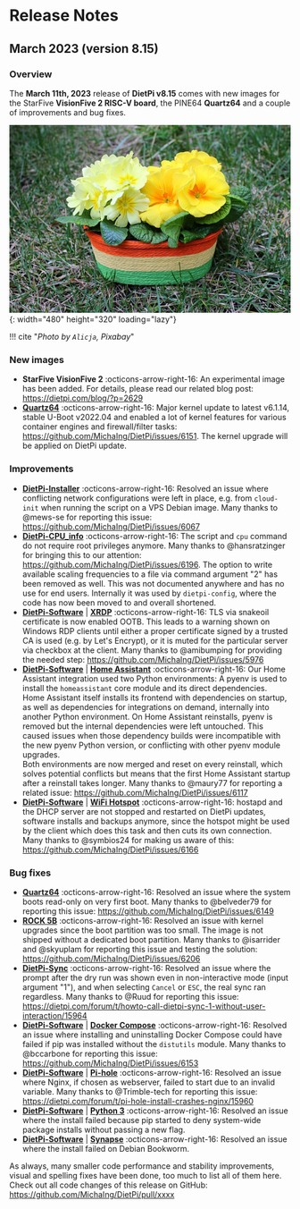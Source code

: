 # Release Notes

## March 2023 (version 8.15)

### Overview

The **March 11th, 2023** release of **DietPi v8.15** comes with new images for the StarFive **VisionFive 2 RISC-V board**, the PINE64 **Quartz64** and a couple of improvements and bug fixes.

![Primrose](../assets/images/dietpi-release-v8_15.jpg){: width="480" height="320" loading="lazy"}

!!! cite "*Photo by `Alicja`, Pixabay*"

### New images

- **StarFive VisionFive 2** :octicons-arrow-right-16: An experimental image has been added. For details, please read our related blog post: <https://dietpi.com/blog/?p=2629>
- [**Quartz64**](../../hardware/#pine64) :octicons-arrow-right-16: Major kernel update to latest v6.1.14, stable U-Boot v2022.04 and enabled a lot of kernel features for various container engines and firewall/filter tasks: <https://github.com/MichaIng/DietPi/issues/6151>. The kernel upgrade will be applied on DietPi update.

### Improvements

- [**DietPi-Installer**](../../hardware/#make-your-own-distribution) :octicons-arrow-right-16: Resolved an issue where conflicting network configurations were left in place, e.g. from `cloud-init` when running the script on a VPS Debian image. Many thanks to @mews-se for reporting this issue: <https://github.com/MichaIng/DietPi/issues/6067>
- [**DietPi-CPU_info**](../../dietpi_tools/misc_tools/#dietpi-cpu-info) :octicons-arrow-right-16: The script and `cpu` command do not require root privileges anymore. Many thanks to @hansratzinger for bringing this to our attention: <https://github.com/MichaIng/DietPi/issues/6196>. The option to write available scaling frequencies to a file via command argument "2" has been removed as well. This was not documented anywhere and has no use for end users. Internally it was used by `dietpi-config`, where the code has now been moved to and overall shortened.
- [**DietPi-Software**](../../dietpi_tools/software_installation/#dietpi-software) | [**XRDP**](../../software/remote_desktop/#xrdp) :octicons-arrow-right-16: TLS via snakeoil certificate is now enabled OOTB. This leads to a warning shown on Windows RDP clients until either a proper certificate signed by a trusted CA is used (e.g. by Let's Encrypt), or it is muted for the particular server via checkbox at the client. Many thanks to @amibumping for providing the needed step: <https://github.com/MichaIng/DietPi/issues/5976>
- [**DietPi-Software**](../../dietpi_tools/software_installation/#dietpi-software) | [**Home Assistant**](../../software/home_automation/#home-assistant) :octicons-arrow-right-16: Our Home Assistant integration used two Python environments: A pyenv is used to install the `homeassistant` core module and its direct dependencies. Home Assistant itself installs its frontend with dependencies on startup, as well as dependencies for integrations on demand, internally into another Python environment. On Home Assistant reinstalls, pyenv is removed but the internal dependencies were left untouched. This caused issues when those dependency builds were incompatible with the new pyenv Python version, or conflicting with other pyenv module upgrades.  
Both environments are now merged and reset on every reinstall, which solves potential conflicts but means that the first Home Assistant startup after a reinstall takes longer. Many thanks to @maury77 for reporting a related issue: <https://github.com/MichaIng/DietPi/issues/6117>
- [**DietPi-Software**](../../dietpi_tools/software_installation/#dietpi-software) | [**WiFi Hotspot**](../../software/advanced_networking/#wifi-hotspot) :octicons-arrow-right-16: hostapd and the DHCP server are not stopped and restarted on DietPi updates, software installs and backups anymore, since the hotspot might be used by the client which does this task and then cuts its own connection. Many thanks to @symbios24 for making us aware of this: <https://github.com/MichaIng/DietPi/issues/6166>

### Bug fixes

- [**Quartz64**](../../hardware/#pine64) :octicons-arrow-right-16: Resolved an issue where the system boots read-only on very first boot. Many thanks to @belveder79 for reporting this issue: <https://github.com/MichaIng/DietPi/issues/6149>
- [**ROCK 5B**](../../hardware/#radxa) :octicons-arrow-right-16: Resolved an issue with kernel upgrades since the boot partition was too small. The image is not shipped without a dedicated boot partition. Many thanks to @isarrider and @skyuplam for reporting this issue and testing the solution: <https://github.com/MichaIng/DietPi/issues/6206>
- [**DietPi-Sync**](../../dietpi_tools/system_maintenance/#dietpi-sync) :octicons-arrow-right-16: Resolved an issue where the prompt after the dry run was shown even in non-interactive mode (input argument "1"), and when selecting `Cancel` or `ESC`, the real sync ran regardless. Many thanks to @Ruud for reporting this issue: <https://dietpi.com/forum/t/howto-call-dietpi-sync-1-without-user-interaction/15964>
- [**DietPi-Software**](../../dietpi_tools/software_installation/#dietpi-software) | [**Docker Compose**](../../software/programming/#docker-compose) :octicons-arrow-right-16: Resolved an issue where installing and uninstalling Docker Compose could have failed if pip was installed without the `distutils` module. Many thanks to @bccarbone for reporting this issue: <https://github.com/MichaIng/DietPi/issues/6153>
- [**DietPi-Software**](../../dietpi_tools/software_installation/#dietpi-software) | [**Pi-hole**](../../software/dns_servers/#pi-hole) :octicons-arrow-right-16: Resolved an issue where Nginx, if chosen as webserver, failed to start due to an invalid variable. Many thanks to @Trimble-tech for reporting this issue: <https://dietpi.com/forum/t/pi-hole-install-crashes-nginx/15960>
- [**DietPi-Software**](../../dietpi_tools/software_installation/#dietpi-software) | [**Python 3**](../../software/programming/#python-3) :octicons-arrow-right-16: Resolved an issue where the install failed because pip started to deny system-wide package installs without passing a new flag.
- [**DietPi-Software**](../../dietpi_tools/software_installation/#dietpi-software) | [**Synapse**](../../software/social/#synapse) :octicons-arrow-right-16: Resolved an issue where the install failed on Debian Bookworm.

As always, many smaller code performance and stability improvements, visual and spelling fixes have been done, too much to list all of them here. Check out all code changes of this release on GitHub: <https://github.com/MichaIng/DietPi/pull/xxxx>
